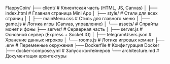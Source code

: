 FlappyCoin/
├── client/                # Клиентская часть (HTML, JS, Canvas)
│   ├── index.html         # Главная страница Mini App
│   ├── style/ 			   # Стили для всех страниц 
│   │   ├── mainMenu.css   # Стиль для главного меню
│   ├── game.js            # Логика игры (Canvas, управление)
│   └── assets/            # Спрайты монет и фоны
├── server/                # Серверная часть
│   ├── server.js          # Основной сервер (Express + Socket.IO)
│   ├── telegramUsers.json # Хранение данных игроков
│   └── rooms.js           # Логика игровых комнат
├── .env                   # Переменные окружения
├── Dockerfile             # Конфигурация Docker
├── docker-compose.yml     # Запуск контейнеров
└── architecture.md        # Документация архитектуры